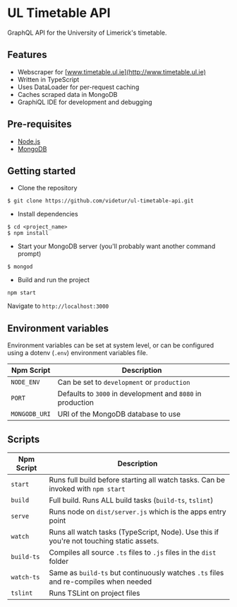 # UL Timetable API

GraphQL API for the University of Limerick's timetable.

## Features
- Webscraper for [www.timetable.ul.ie](http://www.timetable.ul.ie)
- Written in TypeScript
- Uses DataLoader for per-request caching
- Caches scraped data in MongoDB
- GraphiQL IDE for development and debugging

## Pre-requisites
- [Node.js](https://nodejs.org/en/)
- [MongoDB](https://docs.mongodb.com/manual/installation/)

## Getting started
- Clone the repository
```
$ git clone https://github.com/videtur/ul-timetable-api.git
```
- Install dependencies
```
$ cd <project_name>
$ npm install
```
- Start your MongoDB server (you'll probably want another command prompt)
```
$ mongod
```
- Build and run the project
```
npm start
```
Navigate to `http://localhost:3000`

## Environment variables

Environment variables can be set at system level, or can be configured using a dotenv (`.env`) environment variables file.

| Npm Script | Description |
| ------------------------- | ---------------------------------------------------------------------------------------- |
| `NODE_ENV`                | Can be set to `development` or `production`                                              |
| `PORT`                    | Defaults to `3000` in development and `8080` in production                               |
| `MONGODB_URI`             | URI of the MongoDB database to use                                                       |

## Scripts

| Npm Script | Description |
| ------------------------- | ---------------------------------------------------------------------------------------- |
| `start`                   | Runs full build before starting all watch tasks. Can be invoked with `npm start`         |
| `build`                   | Full build. Runs ALL build tasks (`build-ts`, `tslint`)                                  |
| `serve`                   | Runs node on `dist/server.js` which is the apps entry point                              |
| `watch`                   | Runs all watch tasks (TypeScript, Node). Use this if you're not touching static assets.  |
| `build-ts`                | Compiles all source `.ts` files to `.js` files in the `dist` folder                      |
| `watch-ts`                | Same as `build-ts` but continuously watches `.ts` files and re-compiles when needed      |
| `tslint`                  | Runs TSLint on project files                                                             |

